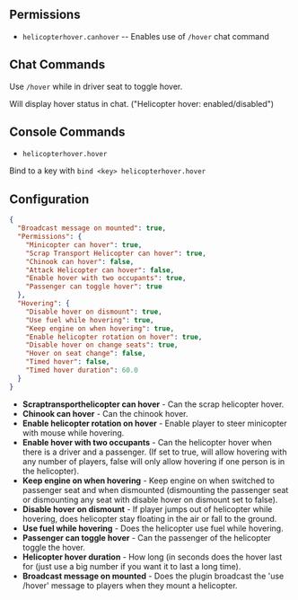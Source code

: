 ## Permissions

* `helicopterhover.canhover` -- Enables use of `/hover` chat command

## Chat  Commands

Use `/hover` while in driver seat to toggle hover.

Will display hover status in chat. ("Helicopter hover: enabled/disabled")

## Console Commands

* `helicopterhover.hover`

Bind  to a key with `bind <key> helicopterhover.hover`

## Configuration

```json
{
  "Broadcast message on mounted": true,
  "Permissions": {
    "Minicopter can hover": true,
    "Scrap Transport Helicopter can hover": true,
    "Chinook can hover": false,
    "Attack Helicopter can hover": false,
    "Enable hover with two occupants": true,
    "Passenger can toggle hover": true
  },
  "Hovering": {
    "Disable hover on dismount": true,
    "Use fuel while hovering": true,
    "Keep engine on when hovering": true,
    "Enable helicopter rotation on hover": true,
    "Disable hover on change seats": true,
    "Hover on seat change": false,
    "Timed hover": false,
    "Timed hover duration": 60.0
  }
}
```

* **Scraptransporthelicopter can hover** - Can the scrap helicopter hover.
* **Chinook can hover** - Can the chinook hover.
* **Enable helicopter rotation on hover** - Enable player to steer minicopter with mouse while hovering.
* **Enable hover with two occupants** - Can the helicopter hover when there is a driver and a passenger. (If set to true, will allow hovering with any number of players, false will only allow hovering if one person is in the helicopter).
* **Keep engine on when hovering** - Keep engine on when switched to passenger seat and when dismounted (dismounting the passenger seat or dismounting any seat with disable hover on dismount set to false).
* **Disable hover on dismount** - If player jumps out of helicopter while hovering, does helicopter stay floating in the air or fall to the ground.
* **Use fuel while hovering** - Does the helicopter use fuel while hovering.
* **Passenger can toggle hover** - Can the passenger of the helicopter toggle the hover.
* **Helicopter hover duration** - How long (in seconds does the hover last for (just use a big number if you want it to last a long time).
* **Broadcast message on mounted** - Does the plugin broadcast the 'use /hover' message to players when they mount a helicopter.
